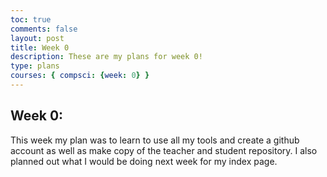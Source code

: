```yaml
---
toc: true
comments: false
layout: post
title: Week 0
description: These are my plans for week 0!
type: plans
courses: { compsci: {week: 0} }
---
```


## Week 0: 
This week my plan was to learn to use all my tools and create a github account as well as make copy of the teacher and student repository. I also planned out what I would be doing next week for my index page. 


